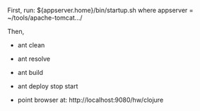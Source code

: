 First, run:
${appserver.home}/bin/startup.sh
where appserver = ~/tools/apache-tomcat.../

Then,

* ant clean
* ant resolve
* ant build 
* ant deploy stop start

* point browser at: http://localhost:9080/hw/clojure

